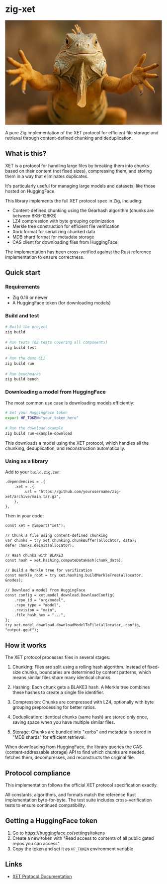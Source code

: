 # zig-xet

<p align="center">
  <img src=".media/logo.jpg" />
</p>

A pure Zig implementation of the XET protocol for efficient file storage and retrieval through content-defined chunking and deduplication.

## What is this?

XET is a protocol for handling large files by breaking them into chunks based on their content (not fixed sizes), compressing them, and storing them in a way that eliminates duplicates.

It's particularly useful for managing large models and datasets, like those hosted on HuggingFace.

This library implements the full XET protocol spec in Zig, including:

- Content-defined chunking using the Gearhash algorithm (chunks are between 8KB-128KB)
- LZ4 compression with byte grouping optimization
- Merkle tree construction for efficient file verification
- Xorb format for serializing chunked data
- MDB shard format for metadata storage
- CAS client for downloading files from HuggingFace

The implementation has been cross-verified against the Rust reference implementation to ensure correctness.

## Quick start

### Requirements

- Zig 0.16 or newer
- A HuggingFace token (for downloading models)

### Build and test

```bash
# Build the project
zig build

# Run tests (62 tests covering all components)
zig build test

# Run the demo CLI
zig build run

# Run benchmarks
zig build bench
```

### Downloading a model from HuggingFace

The most common use case is downloading models efficiently:

```bash
# Set your HuggingFace token
export HF_TOKEN="your_token_here"

# Run the download example
zig build run-example-download
```

This downloads a model using the XET protocol, which handles all the chunking, deduplication, and reconstruction automatically.

### Using as a library

Add to your `build.zig.zon`:

```zig
.dependencies = .{
    .xet = .{
        .url = "https://github.com/yourusername/zig-xet/archive/main.tar.gz",
    },
},
```

Then in your code:

```zig
const xet = @import("xet");

// Chunk a file using content-defined chunking
var chunks = try xet.chunking.chunkBuffer(allocator, data);
defer chunks.deinit(allocator);

// Hash chunks with BLAKE3
const hash = xet.hashing.computeDataHash(chunk_data);

// Build a Merkle tree for verification
const merkle_root = try xet.hashing.buildMerkleTree(allocator, &nodes);

// Download a model from HuggingFace
const config = xet.model_download.DownloadConfig{
    .repo_id = "org/model",
    .repo_type = "model",
    .revision = "main",
    .file_hash_hex = "...",
};
try xet.model_download.downloadModelToFile(allocator, config, "output.gguf");
```

## How it works

The XET protocol processes files in several stages:

1. Chunking: Files are split using a rolling hash algorithm. Instead of fixed-size chunks, boundaries are determined by content patterns, which means similar files share many identical chunks.

2. Hashing: Each chunk gets a BLAKE3 hash. A Merkle tree combines these hashes to create a single file identifier.

3. Compression: Chunks are compressed with LZ4, optionally with byte grouping preprocessing for better ratios.

4. Deduplication: Identical chunks (same hash) are stored only once, saving space when you have multiple similar files.

5. Storage: Chunks are bundled into "xorbs" and metadata is stored in "MDB shards" for efficient retrieval.

When downloading from HuggingFace, the library queries the CAS (content-addressable storage) API to find which chunks are needed, fetches them, decompresses, and reconstructs the original file.

## Protocol compliance

This implementation follows the official XET protocol specification exactly.

All constants, algorithms, and formats match the reference Rust implementation byte-for-byte. The test suite includes cross-verification tests to ensure continued compatibility.

## Getting a HuggingFace token

1. Go to https://huggingface.co/settings/tokens
2. Create a new token with "Read access to contents of all public gated repos you can access"
3. Copy the token and set it as `HF_TOKEN` environment variable

## Links

- [XET Protocol Documentation](https://huggingface.co/docs/xet/index)
